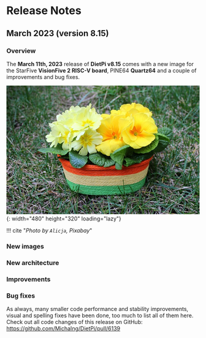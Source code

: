 # Release Notes

## March 2023 (version 8.15)

### Overview

The **March 11th, 2023** release of **DietPi v8.15** comes with a new image for the StarFive **VisionFive 2 RISC-V board**, PINE64 **Quartz64** and a couple of improvements and bug fixes.

![Primel](../assets/images/dietpi-release-v8_15.jpg){: width="480" height="320" loading="lazy"}

!!! cite "*Photo by `Alicja`, Pixabay*"

### New images

### New architecture

### Improvements

### Bug fixes

As always, many smaller code performance and stability improvements, visual and spelling fixes have been done, too much to list all of them here. Check out all code changes of this release on GitHub: <https://github.com/MichaIng/DietPi/pull/6139>
